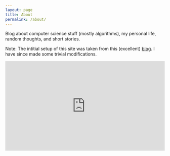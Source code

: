 ```yaml
---
layout: page
title: About
permalink: /about/
---
```


Blog about computer science stuff (mostly algorithms), my personal life, random thoughts, and short stories.

Note: The intitial setup of this site was taken from this (excellent) [blog](https://robert1003.github.io). I have since made some trivial modifications.

<div style="position: relative; width: 100%; height: 0; padding-bottom: 56.25%;">
  <iframe src="https://www.youtube.com/embed/5_001z7TcgI" title="Puru Puru Pururin Dance Video" frameborder="0" allow="accelerometer; autoplay; clipboard-write; encrypted-media; gyroscope; picture-in-picture; web-share" referrerpolicy="strict-origin-when-cross-origin" allowfullscreen style="position: absolute; width: 100%; height: 100%; left: 0;"></iframe>
</div>
